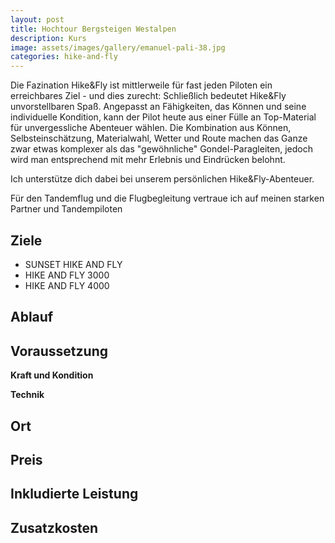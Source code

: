 ```yaml
---
layout: post
title: Hochtour Bergsteigen Westalpen
description: Kurs
image: assets/images/gallery/emanuel-pali-38.jpg
categories: hike-and-fly
---
```


Die Fazination Hike&Fly ist mittlerweile für fast jeden Piloten ein erreichbares Ziel - und dies zurecht: Schließlich bedeutet Hike&Fly unvorstellbaren Spaß. Angepasst an Fähigkeiten, das Können und seine individuelle Kondition, kann der Pilot heute aus einer Fülle an Top-Material für unvergessliche Abenteuer wählen. Die Kombination aus Können, Selbsteinschätzung, Materialwahl, Wetter und Route machen das Ganze zwar etwas komplexer als das "gewöhnliche" Gondel-Paragleiten, jedoch wird man entsprechend mit mehr Erlebnis und Eindrücken belohnt.

Ich unterstütze dich dabei bei unserem persönlichen Hike&Fly-Abenteuer.

Für den Tandemflug und die Flugbegleitung vertraue ich auf meinen starken Partner und Tandempiloten

## Ziele
- SUNSET HIKE AND FLY
- HIKE AND FLY 3000
- HIKE AND FLY 4000

## Ablauf

## Voraussetzung

**Kraft und Kondition**

**Technik**

## Ort

## Preis

## Inkludierte Leistung

## Zusatzkosten